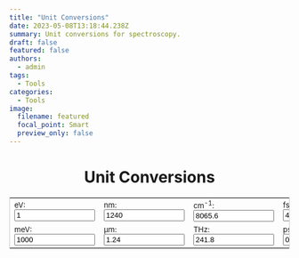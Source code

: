 ```yaml
---
title: "Unit Conversions"
date: 2023-05-08T13:18:44.238Z
summary: Unit conversions for spectroscopy.
draft: false
featured: false
authors:
  - admin
tags:
  - Tools
categories:
  - Tools
image:
  filename: featured
  focal_point: Smart
  preview_only: false
---
```

<!-- test -->
<!DOCTYPE html>
<html lang="en">
<head>
  <meta charset="UTF-8" />
  <meta name="viewport" content="width=device-width, initial-scale=1.0" />
  <title>Unit Conversions</title>
</head>
<body>
  <h1 style="text-align:center">Unit Conversions</h1>
  <form name="conversion">
    <table cellpadding="10" align="center" style="border:1px solid #CCC">
      <tbody>
        <tr>
          <td><span style="font-size:10pt">eV: <input name="eV" onkeyup="eVconvert()" value="1" size="15"></span></td>
          <td><span style="font-size:10pt">nm: <input name="nm" onkeyup="nmconvert()" value="1240" size="15"></span></td>
          <td><span style="font-size:10pt">cm<sup>-1</sup>: <input name="wavnum" onkeyup="wavnumconvert()" value="8065.6" size="15"></span></td>
          <td><span style="font-size:10pt">fs: <input name="fs" onkeyup="fsconvert()" value="4.136" size="15"></span></td>
          <td><span style="font-size:10pt">MHz: <input name="MHz" onkeyup="MHzconvert()" value="241800000" size="15"></span></td>
        </tr>
        <tr>
          <td><span style="font-size:10pt">meV: <input name="meV" onkeyup="meVconvert()" value="1000" size="15"></span></td>
          <td><span style="font-size:10pt">µm: <input name="micron" onkeyup="micronconvert()" value="1.24" size="15"></span></td>
          <td><span style="font-size:10pt">THz: <input name="THz" onkeyup="THzconvert()" value="241.8" size="15"></span></td>
          <td><span style="font-size:10pt">ps: <input name="ps" onkeyup="psconvert()" value="0.004" size="15"></span></td>
          <td><span style="font-size:10pt">K: <input name="K" onkeyup="Kconvert()" value="11604.5" size="15"></span></td>
        </tr>
      </tbody>
    </table>
  </form>

  <script>
    const c = 299792458;
    const h = 4.135667516e-15;
    const kB = 1.380649e-23;
    const eV_to_J = 1.602176634e-19;
    const kB_eV = kB / eV_to_J;

    function round_sig(x, sig = 7) {
      return Number.parseFloat(x).toPrecision(sig);
    }

    function eVconvert() {
      with (document.conversion) {
        meV.value = round_sig(eV.value * 1e3);
        nm.value = round_sig(h * c / eV.value * 1e9);
        micron.value = round_sig(h * c / eV.value * 1e6);
        wavnum.value = round_sig(eV.value / (h * c * 100));
        THz.value = round_sig(eV.value / h * 1e-12);
        fs.value = round_sig(h / eV.value * 1e15);
        ps.value = round_sig(h / eV.value * 1e12);
        K.value = round_sig(eV.value / kB_eV);
        MHz.value = round_sig(eV.value / h * 1e-6);
      }
    }

    function meVconvert() {
      with (document.conversion) {
        const eV_val = meV.value * 1e-3;
        eV.value = round_sig(eV_val);
        nm.value = round_sig(h * c / eV_val * 1e9);
        micron.value = round_sig(h * c / eV_val * 1e6);
        wavnum.value = round_sig(eV_val / (h * c * 100));
        THz.value = round_sig(eV_val / h * 1e-12);
        fs.value = round_sig(h / eV_val * 1e15);
        ps.value = round_sig(h / eV_val * 1e12);
        K.value = round_sig(eV_val / kB_eV);
        MHz.value = round_sig(eV_val / h * 1e-6);
      }
    }

    function nmconvert() {
      with (document.conversion) {
        const eV_val = h * c / nm.value * 1e9;
        eV.value = round_sig(eV_val);
        meV.value = round_sig(eV_val * 1e3);
        micron.value = round_sig(nm.value * 1e-3);
        wavnum.value = round_sig(eV_val / (h * c * 100));
        THz.value = round_sig(eV_val / h * 1e-12);
        fs.value = round_sig(h / eV_val * 1e15);
        ps.value = round_sig(h / eV_val * 1e12);
        K.value = round_sig(eV_val / kB_eV);
        MHz.value = round_sig(eV_val / h * 1e-6);
      }
    }

    function micronconvert() {
      with (document.conversion) {
        const eV_val = h * c / micron.value * 1e6;
        eV.value = round_sig(eV_val);
        meV.value = round_sig(eV_val * 1e3);
        nm.value = round_sig(micron.value * 1e3);
        wavnum.value = round_sig(eV_val / (h * c * 100));
        THz.value = round_sig(eV_val / h * 1e-12);
        fs.value = round_sig(h / eV_val * 1e15);
        ps.value = round_sig(h / eV_val * 1e12);
        K.value = round_sig(eV_val / kB_eV);
        MHz.value = round_sig(eV_val / h * 1e-6);
      }
    }

    function wavnumconvert() {
      with (document.conversion) {
        const eV_val = wavnum.value * h * c * 100;
        eV.value = round_sig(eV_val);
        meV.value = round_sig(eV_val * 1e3);
        nm.value = round_sig(h * c / eV_val * 1e9);
        micron.value = round_sig(h * c / eV_val * 1e6);
        THz.value = round_sig(eV_val / h * 1e-12);
        fs.value = round_sig(h / eV_val * 1e15);
        ps.value = round_sig(h / eV_val * 1e12);
        K.value = round_sig(eV_val / kB_eV);
        MHz.value = round_sig(eV_val / h * 1e-6);
      }
    }

    function THzconvert() {
      with (document.conversion) {
        const eV_val = h * THz.value * 1e12;
        eV.value = round_sig(eV_val);
        meV.value = round_sig(eV_val * 1e3);
        nm.value = round_sig(h * c / eV_val * 1e9);
        micron.value = round_sig(h * c / eV_val * 1e6);
        wavnum.value = round_sig(eV_val / (h * c * 100));
        fs.value = round_sig(h / eV_val * 1e15);
        ps.value = round_sig(h / eV_val * 1e12);
        K.value = round_sig(eV_val / kB_eV);
        MHz.value = round_sig(eV_val / h * 1e-6);
      }
    }

    function MHzconvert() {
      with (document.conversion) {
        const eV_val = h * MHz.value * 1e6;
        eV.value = round_sig(eV_val);
        meV.value = round_sig(eV_val * 1e3);
        nm.value = round_sig(h * c / eV_val * 1e9);
        micron.value = round_sig(h * c / eV_val * 1e6);
        wavnum.value = round_sig(eV_val / (h * c * 100));
        THz.value = round_sig(MHz.value / 1e6);
        fs.value = round_sig(h / eV_val * 1e15);
        ps.value = round_sig(h / eV_val * 1e12);
        K.value = round_sig(eV_val / kB_eV);
      }
    }

    function fsconvert() {
      with (document.conversion) {
        const eV_val = h / fs.value * 1e15;
        eV.value = round_sig(eV_val);
        meV.value = round_sig(eV_val * 1e3);
        nm.value = round_sig(h * c / eV_val * 1e9);
        micron.value = round_sig(h * c / eV_val * 1e6);
        wavnum.value = round_sig(eV_val / (h * c * 100));
        THz.value = round_sig(eV_val / h * 1e-12);
        ps.value = round_sig(fs.value / 1e3);
        K.value = round_sig(eV_val / kB_eV);
        MHz.value = round_sig(eV_val / h * 1e-6);
      }
    }

    function psconvert() {
      with (document.conversion) {
        fs.value = ps.value * 1e3;
        fsconvert();
      }
    }

    function Kconvert() {
      with (document.conversion) {
        const eV_val = K.value * kB_eV;
        eV.value = round_sig(eV_val);
        meV.value = round_sig(eV_val * 1e3);
        nm.value = round_sig(h * c / eV_val * 1e9);
        micron.value = round_sig(h * c / eV_val * 1e6);
        wavnum.value = round_sig(eV_val / (h * c * 100));
        THz.value = round_sig(eV_val / h * 1e-12);
        fs.value = round_sig(h / eV_val * 1e15);
        ps.value = round_sig(h / eV_val * 1e12);
        MHz.value = round_sig(eV_val / h * 1e-6);
      }
    }
  </script>
</body>
</html>

